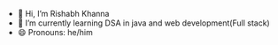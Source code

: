 - 👋 Hi, I’m Rishabh Khanna
- 🌱 I’m currently learning DSA in java and web development(Full stack)
- 😄 Pronouns: he/him


<!---
Rishab-the-developer/Rishab-the-developer is a ✨ special ✨ repository because its `README.md` (this file) appears on your GitHub profile.
You can click the Preview link to take a look at your changes.
--->
